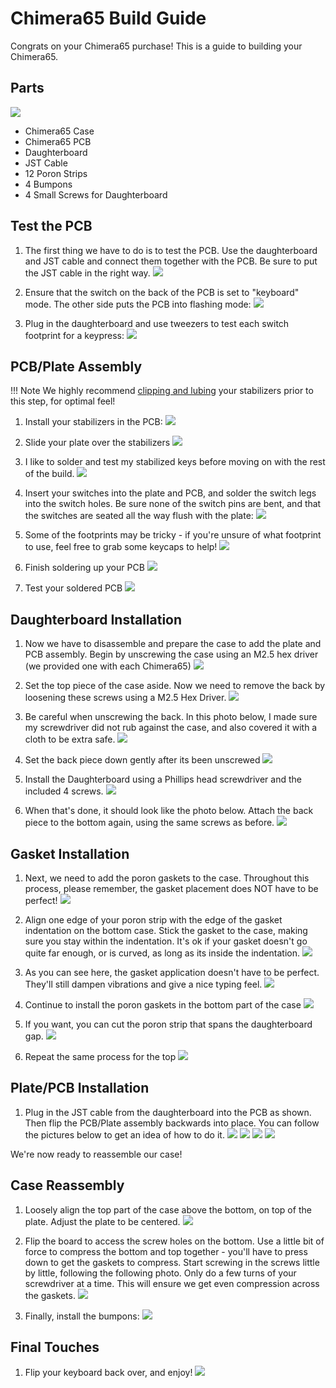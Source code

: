 # Chimera65 Build Guide

Congrats on your Chimera65 purchase! This is a guide to building your Chimera65.

## Parts

![](../images/chimera65/parts.jpg)

* Chimera65 Case
* Chimera65 PCB
* Daughterboard
* JST Cable
* 12 Poron Strips
* 4 Bumpons
* 4 Small Screws for Daughterboard

## Test the PCB

1. The first thing we have to do is to test the PCB. Use the daughterboard and JST cable and connect them together with the PCB. Be sure to put the JST cable in the right way.
    ![](../images/chimera65/02_test_pcb.jpg)

1. Ensure that the switch on the back of the PCB is set to "keyboard" mode. The other side puts the PCB into flashing mode:
    ![](../images/chimera65/pcb_flash_use.jpg)

1. Plug in the daughterboard and use tweezers to test each switch footprint for a keypress:
    ![](../images/chimera65/03_test_pcb_tweezers.jpg)

## PCB/Plate Assembly

!!! Note
    We highly recommend [clipping and lubing](https://www.youtube.com/watch?v=cD5Zj-ZgMLA) your stabilizers prior to this step, for optimal feel!

1. Install your stabilizers in the PCB:
    ![](../images/chimera65/04_install_stabs.jpg)

1. Slide your plate over the stabilizers
    ![](../images/chimera65/05_stabs_installed.jpg)

1. I like to solder and test my stabilized keys before moving on with the rest of the build.
    ![](../images/chimera65/06_pins_soldered.jpg)

1. Insert your switches into the plate and PCB, and solder the switch legs into the switch holes. Be sure none of the switch pins are bent, and that the switches are seated all the way flush with the plate:
    ![](../images/chimera65/07_install_switches.jpg)

1. Some of the footprints may be tricky - if you're unsure of what footprint to use, feel free to grab some keycaps to help!
    ![](../images/chimera65/08_align_with_caps.jpg)

1. Finish soldering up your PCB
    ![](../images/chimera65/08a_pcb_soldered.jpg)

1. Test your soldered PCB
    ![](../images/chimera65/08b_retest_pcb.jpg)

## Daughterboard Installation

1. Now we have to disassemble and prepare the case to add the plate and PCB assembly. Begin by unscrewing the case using an M2.5 hex driver (we provided one with each Chimera65)
    ![](../images/chimera65/09_unscrew_case.jpg)

1. Set the top piece of the case aside. Now we need to remove the back by loosening these screws using a M2.5 Hex Driver.
    ![](../images/chimera65/10_remove_back.jpg)

1. Be careful when unscrewing the back. In this photo below, I made sure my screwdriver did not rub against the case, and also covered it with a cloth to be extra safe.
    ![](../images/chimera65/11_unscrew_back.jpg)

1. Set the back piece down gently after its been unscrewed
    ![](../images/chimera65/12_back_removed.jpg)

1. Install the Daughterboard using a Phillips head screwdriver and the included 4 screws.
    ![](../images/chimera65/13_install_daughterboard.jpg)

1. When that's done, it should look like the photo below. Attach the back piece to the bottom again, using the same screws as before.
    ![](../images/chimera65/14_db_installed.jpg)

## Gasket Installation
1. Next, we need to add the poron gaskets to the case. Throughout this process, please remember, the gasket placement does NOT have to be perfect!
    ![](../images/chimera65/15_apply_poron_next.jpg)

1. Align one edge of your poron strip with the edge of the gasket indentation on the bottom case. Stick the gasket to the case, making sure you stay within the indentation. It's ok if your gasket doesn't go quite far enough, or is curved, as long as its inside the indentation.
    ![](../images/chimera65/16_first_poron_strip.jpg)

1. As you can see here, the gasket application doesn't have to be perfect. They'll still dampen vibrations and give a nice typing feel.
    ![](../images/chimera65/17_poron_zoomed.jpg)

1. Continue to install the poron gaskets in the bottom part of the case
    ![](../images/chimera65/18_poron_bottom_installed.jpg)

1. If you want, you can cut the poron strip that spans the daughterboard gap.
    ![](../images/chimera65/19_middle_poron_cut.jpg)

1. Repeat the same process for the top
    ![](../images/chimera65/20_poron_top.jpg)


## Plate/PCB Installation
1. Plug in the JST cable from the daughterboard into the PCB as shown. Then flip the PCB/Plate assembly backwards into place. You can follow the pictures below to get an idea of how to do it.
    ![](../images/chimera65/21_pcb_flip_1.jpg)
    ![](../images/chimera65/22_pcb_flip_2.jpg)
    ![](../images/chimera65/23_pcb_flip_3.jpg)
    ![](../images/chimera65/24_pcb_flip_4.jpg)

We're now ready to reassemble our case!

## Case Reassembly

1. Loosely align the top part of the case above the bottom, on top of the plate. Adjust the plate to be centered.
    ![](../images/chimera65/25_top_added.jpg)

1. Flip the board to access the screw holes on the bottom. Use a little bit of force to compress the bottom and top together - you'll have to press down to get the gaskets to compress. Start screwing in the screws little by little, following the following photo. Only do a few turns of your screwdriver at a time. This will ensure we get even compression across the gaskets.
    ![](../images/chimera65/26_screw_bottom.jpg)

1. Finally, install the bumpons:
    ![](../images/chimera65/27_bumpons_installed.jpg)


## Final Touches
1. Flip your keyboard back over, and enjoy!
    ![](../images/chimera65/finished.jpg)


